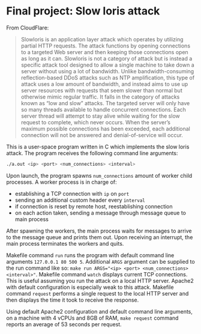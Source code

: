 # Final project: Slow loris attack

From CloudFlare:

> Slowloris is an application layer attack which operates by utilizing partial HTTP requests. The attack functions by opening connections to a targeted Web server and then keeping those connections open as long as it can.
> Slowloris is not a category of attack but is instead a specific attack tool designed to allow a single machine to take down a server without using a lot of bandwidth. Unlike bandwidth-consuming reflection-based DDoS attacks such as NTP amplification, this type of attack uses a low amount of bandwidth, and instead aims to use up server resources with requests that seem slower than normal but otherwise mimic regular traffic. It falls in the category of attacks known as “low and slow” attacks. The targeted server will only have so many threads available to handle concurrent connections. Each server thread will attempt to stay alive while waiting for the slow request to complete, which never occurs. When the server’s maximum possible connections has been exceeded, each additional connection will not be answered and denial-of-service will occur.

This is a user-space program written in C which implements the slow loris attack. The program receives the following command line arguments:

```sh
./a.out <ip> <port> <num_connections> <interval>
```

Upon launch, the program spawns `num_connections` amount of worker child processes. A worker process is in charge of:
- establishing a TCP connection with `ip` on `port`
- sending an additional custom header every `interval`
- if connection is reset by remote host, reestablishing connection
- on each action taken, sending a message through message queue to main process

After spawning the workers, the main process waits for messages to arrive to the message queue and prints them out. Upon receiving an interrupt, the main process terminates the workers and quits.

Makefile command `run` runs the program with default command line arguments `127.0.0.1 80 500 5`. Additional `ARGS` argument can be supplied to the run command like so: `make run ARGS="<ip> <port> <num_connections> <interval>"`.
Makefile command `watch` displays current TCP connections. This is useful assuming you run the attack on a local HTTP server. Apache2 with default configuration is especially weak to this attack.
Makefile command `request` performs a single request to the local HTTP server and then displays the time it took to receive the response.

Using default Apache2 configuration and default command line arguments, on a machine with 4 vCPUs and 8GB of RAM, `make request` command reports an average of 53 seconds per request.
